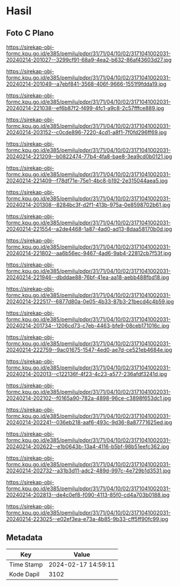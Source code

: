 # Hasil

## Foto C Plano

https://sirekap-obj-formc.kpu.go.id/e385/pemilu/pdpr/31/71/04/10/02/3171041002031-20240214-201027--3299cf91-68a9-4ea2-b632-86af43603d27.jpg

https://sirekap-obj-formc.kpu.go.id/e385/pemilu/pdpr/31/71/04/10/02/3171041002031-20240214-201049--a7ebf841-3568-406f-9666-1551f9fdda19.jpg

https://sirekap-obj-formc.kpu.go.id/e385/pemilu/pdpr/31/71/04/10/02/3171041002031-20240214-221038--ef6b87f2-f499-4fc1-a9c8-2c57fffce889.jpg

https://sirekap-obj-formc.kpu.go.id/e385/pemilu/pdpr/31/71/04/10/02/3171041002031-20240214-203152--c0cde896-7220-4cd1-a8f1-7f0fd296ff69.jpg

https://sirekap-obj-formc.kpu.go.id/e385/pemilu/pdpr/31/71/04/10/02/3171041002031-20240214-221209--b0822474-77b4-4fa8-bae8-3ea9cd0b0121.jpg

https://sirekap-obj-formc.kpu.go.id/e385/pemilu/pdpr/31/71/04/10/02/3171041002031-20240214-221409--f78df71e-75e1-4bc8-b192-2e315044aea5.jpg

https://sirekap-obj-formc.kpu.go.id/e385/pemilu/pdpr/31/71/04/10/02/3171041002031-20240214-201308--8284bc3f-d2f1-413b-975a-0e8598702b61.jpg

https://sirekap-obj-formc.kpu.go.id/e385/pemilu/pdpr/31/71/04/10/02/3171041002031-20240214-221554--a2de4468-1a87-4ad0-ad13-8daa58170b0d.jpg

https://sirekap-obj-formc.kpu.go.id/e385/pemilu/pdpr/31/71/04/10/02/3171041002031-20240214-221802--aa6b56ec-9467-4ad6-9ab4-22812cb7f53f.jpg

https://sirekap-obj-formc.kpu.go.id/e385/pemilu/pdpr/31/71/04/10/02/3171041002031-20240214-221946--dbddae88-76bf-41ea-aa18-aebb488fbd18.jpg

https://sirekap-obj-formc.kpu.go.id/e385/pemilu/pdpr/31/71/04/10/02/3171041002031-20240214-222517--6877d80a-0e05-4b33-87b3-21becd4c4b59.jpg

https://sirekap-obj-formc.kpu.go.id/e385/pemilu/pdpr/31/71/04/10/02/3171041002031-20240214-201734--1206cd73-c7eb-4463-bfe9-08ceb171016c.jpg

https://sirekap-obj-formc.kpu.go.id/e385/pemilu/pdpr/31/71/04/10/02/3171041002031-20240214-222759--9ac01675-1547-4ed0-ae7d-ce521eb4684e.jpg

https://sirekap-obj-formc.kpu.go.id/e385/pemilu/pdpr/31/71/04/10/02/3171041002031-20240214-202013--c122136f-4f23-4c23-a577-236afdf3241d.jpg

https://sirekap-obj-formc.kpu.go.id/e385/pemilu/pdpr/31/71/04/10/02/3171041002031-20240214-202102--f0165a90-782a-4898-96ce-c3898f653dc1.jpg

https://sirekap-obj-formc.kpu.go.id/e385/pemilu/pdpr/31/71/04/10/02/3171041002031-20240214-202241--036eb218-aaf6-493c-9d36-8a87771625ed.jpg

https://sirekap-obj-formc.kpu.go.id/e385/pemilu/pdpr/31/71/04/10/02/3171041002031-20240214-202622--e1b0643b-13a4-4116-b5bf-98b51eefc362.jpg

https://sirekap-obj-formc.kpu.go.id/e385/pemilu/pdpr/31/71/04/10/02/3171041002031-20240214-202732--a31b3d11-adc2-489d-997c-4e729b1d3531.jpg

https://sirekap-obj-formc.kpu.go.id/e385/pemilu/pdpr/31/71/04/10/02/3171041002031-20240214-202813--de4c0ef8-f090-4113-85f0-cd4a703b0188.jpg

https://sirekap-obj-formc.kpu.go.id/e385/pemilu/pdpr/31/71/04/10/02/3171041002031-20240214-223025--e02ef3ea-e73a-4b85-9b33-cff5ff90fc99.jpg


## Metadata

| Key        | Value               |
| ---------- | ------------------- |
| Time Stamp | 2024-02-17 14:59:11 |
| Kode Dapil | 3102                |



